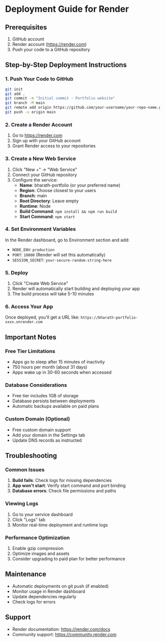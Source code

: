 # Deployment Guide for Render

## Prerequisites
1. GitHub account
2. Render account (https://render.com)
3. Push your code to a GitHub repository

## Step-by-Step Deployment Instructions

### 1. Push Your Code to GitHub
```bash
git init
git add .
git commit -m "Initial commit - Portfolio website"
git branch -M main
git remote add origin https://github.com/your-username/your-repo-name.git
git push -u origin main
```

### 2. Create a Render Account
1. Go to https://render.com
2. Sign up with your GitHub account
3. Grant Render access to your repositories

### 3. Create a New Web Service
1. Click "New +" → "Web Service"
2. Connect your GitHub repository
3. Configure the service:
   - **Name**: bharath-portfolio (or your preferred name)
   - **Region**: Choose closest to your users
   - **Branch**: main
   - **Root Directory**: Leave empty
   - **Runtime**: Node
   - **Build Command**: `npm install && npm run build`
   - **Start Command**: `npm start`

### 4. Set Environment Variables
In the Render dashboard, go to Environment section and add:
- `NODE_ENV`: `production`
- `PORT`: `10000` (Render will set this automatically)
- `SESSION_SECRET`: `your-secure-random-string-here`

### 5. Deploy
1. Click "Create Web Service"
2. Render will automatically start building and deploying your app
3. The build process will take 5-10 minutes

### 6. Access Your App
Once deployed, you'll get a URL like: `https://bharath-portfolio-xxxx.onrender.com`

## Important Notes

### Free Tier Limitations
- Apps go to sleep after 15 minutes of inactivity
- 750 hours per month (about 31 days)
- Apps wake up in 30-60 seconds when accessed

### Database Considerations
- Free tier includes 1GB of storage
- Database persists between deployments
- Automatic backups available on paid plans

### Custom Domain (Optional)
- Free custom domain support
- Add your domain in the Settings tab
- Update DNS records as instructed

## Troubleshooting

### Common Issues
1. **Build fails**: Check logs for missing dependencies
2. **App won't start**: Verify start command and port binding
3. **Database errors**: Check file permissions and paths

### Viewing Logs
1. Go to your service dashboard
2. Click "Logs" tab
3. Monitor real-time deployment and runtime logs

### Performance Optimization
1. Enable gzip compression
2. Optimize images and assets
3. Consider upgrading to paid plan for better performance

## Maintenance
- Automatic deployments on git push (if enabled)
- Monitor usage in Render dashboard
- Update dependencies regularly
- Check logs for errors

## Support
- Render documentation: https://render.com/docs
- Community support: https://community.render.com
